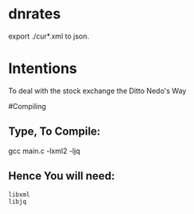 # dnrates

export ./cur\*.xml to json.

# Intentions

To deal with the stock exchange the Ditto Nedo's Way

#Compiling 
## Type, To Compile:
 gcc main.c -lxml2 -ljq

## Hence You will need:
	libxml
	libjq
